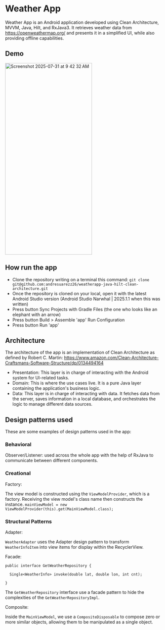 # Weather App 

Weather App is an Android application developed using Clean Architecture, MVVM, Java, Hilt, and RxJava3. It retrieves weather data from https://openweathermap.org/ and presents it in a simplified UI, while also providing offline capabilities.

## Demo
<img width="281" height="619" alt="Screenshot 2025-07-31 at 9 42 32 AM" src="https://github.com/user-attachments/assets/b3c4e13f-53f5-40e9-b647-56a107238c47" />

## How run the app
- Clone the repository writing on a terminal this command:
  ```git clone git@github.com:andresuarezz26/weatherapp-java-hilt-clean-architecture.git```
- Once the repository is cloned on your local, open it with the latest Android Studio version (Android Studio Narwhal | 2025.1.1 when this was written)
- Press button Sync Projects with Gradle Files (the one who looks like an elephant with an arrow)
- Press button Build > Assemble 'app' Run Configuration
- Press button Run 'app'

## Architecture

The architecture of the app is an implementation of Clean Architecture as defined by Robert C. Martin: https://www.amazon.com/Clean-Architecture-Craftsmans-Software-Structure/dp/0134494164
- Presentation: This layer is in charge of interacting with the Android system for UI-related tasks.
- Domain: This is where the use cases live. It is a pure Java layer containing the application's business logic. 
- Data: This layer is in charge of interacting with data. It fetches data from the server, saves information in a local database, and orchestrates the logic to manage different data sources.
  

## Design patterns used 
These are some examples of design patterns used in the app:

### Behavioral

Observer/Listener: used across the whole app with the help of RxJava to communicate between different components.


### Creational


Factory:  

The view model is constructed using the `ViewModelProvider`, which is a factory. Receiving the view model's class name then constructs the instance.
`mainViewModel = new ViewModelProvider(this).get(MainViewModel.class);`

### Structural Patterns

Adapter: 

`WeatherAdapter` uses the Adapter design pattern to transform `WeatherInfoItem` into view items for display within the RecyclerView.

Facade:

```
public interface GetWeatherRepository {

  Single<WeatherInfo> invoke(double lat, double lon, int cnt);

}
```

The `GetWeatherRepository` interface use a facade pattern to hide the complexities of the `GetWeatherRepositoryImpl`.

Composite:

Inside the `MainViewModel`, we use a `CompositeDisposable` to compose zero or more similar objects, allowing them to be manipulated as a single object.


